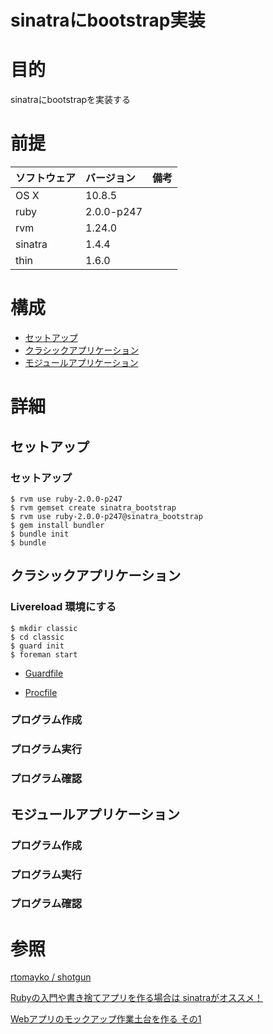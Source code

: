 sinatraにbootstrap実装
=================

# 目的 #
sinatraにbootstrapを実装する

# 前提 #
| ソフトウェア   | バージョン   | 備考        |
|:---------------|:-------------|:------------|
| OS X           |10.8.5        |             |
| ruby           |2.0.0-p247    |             |
| rvm            |1.24.0        |             |
| sinatra        |1.4.4         |             |
| thin           |1.6.0         |             |

# 構成 #
+ [セットアップ](#chap1)
+ [クラシックアプリケーション](#chap2)
+ [モジュールアプリケーション](#chap3)

# 詳細 #

## <a name="chap1">セットアップ ##

### セットアップ ###

    $ rvm use ruby-2.0.0-p247
    $ rvm gemset create sinatra_bootstrap
    $ rvm use ruby-2.0.0-p247@sinatra_bootstrap
    $ gem install bundler
    $ bundle init
    $ bundle

## <a name="chap2">クラシックアプリケーション ##

### Livereload 環境にする ###

    $ mkdir classic
    $ cd classic
    $ guard init
    $ foreman start

+ [Guardfile](classic/Guardfile)

+ [Procfile](classic/Procfile)

### プログラム作成 ###

### プログラム実行 ###

### プログラム確認 ###

## <a name="chap3">モジュールアプリケーション ##

### プログラム作成 ###

### プログラム実行 ###

### プログラム確認 ###

# 参照 #

[rtomayko / shotgun](https://github.com/rtomayko/shotgun)

[Rubyの入門や書き捨てアプリを作る場合は sinatraがオススメ！](http://mukaer.com/archives/2013/06/06/ruby_sinatra/)

[Webアプリのモックアップ作業土台を作る その1](http://cu39.hateblo.jp/entry/2013/07/02/183935)
